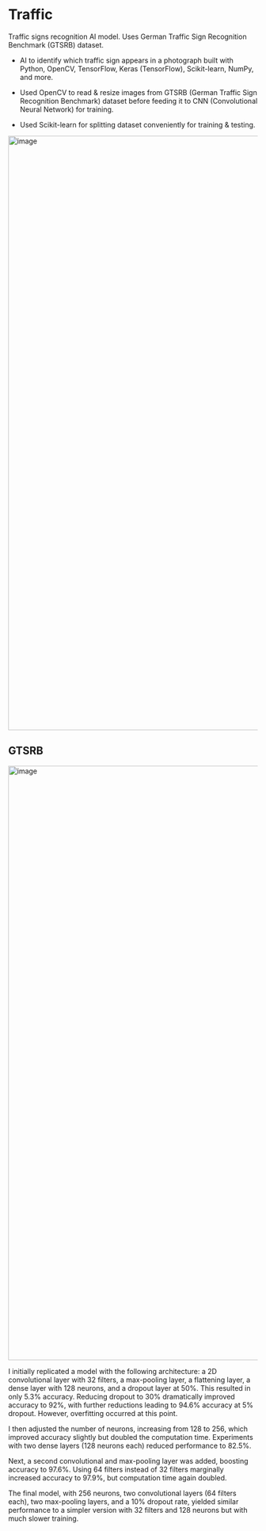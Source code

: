 # Traffic
 Traffic signs recognition AI model. Uses German Traffic Sign Recognition Benchmark (GTSRB) dataset.

- AI to identify which traffic sign appears in a photograph built with Python, OpenCV, TensorFlow, Keras (TensorFlow), Scikit-learn, NumPy, and more.

- Used OpenCV to read & resize images from GTSRB (German Traffic Sign Recognition Benchmark) dataset before feeding it to CNN (Convolutional Neural Network) for training.

- Used Scikit-learn for splitting dataset conveniently for training & testing.

<img width="1200" alt="image" src="https://github.com/user-attachments/assets/e3d024ba-015a-4d19-8658-9a9cdfa6f128" />

## GTSRB

<img width="1200" alt="image" src="https://github.com/user-attachments/assets/45d0026f-8ce9-4d44-bf40-2c49ebce789b" />

I initially replicated a model with the following architecture: a 2D convolutional layer with 32 filters, a max-pooling layer, a flattening layer, a dense layer with 128 neurons, and a dropout layer at 50%. This resulted in only 5.3% accuracy. Reducing dropout to 30% dramatically improved accuracy to 92%, with further reductions leading to 94.6% accuracy at 5% dropout. However, overfitting occurred at this point.

I then adjusted the number of neurons, increasing from 128 to 256, which improved accuracy slightly but doubled the computation time. Experiments with two dense layers (128 neurons each) reduced performance to 82.5%.

Next, a second convolutional and max-pooling layer was added, boosting accuracy to 97.6%. Using 64 filters instead of 32 filters marginally increased accuracy to 97.9%, but computation time again doubled.

The final model, with 256 neurons, two convolutional layers (64 filters each), two max-pooling layers, and a 10% dropout rate, yielded similar performance to a simpler version with 32 filters and 128 neurons but with much slower training.
